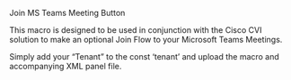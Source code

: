 Join MS Teams Meeting Button

This macro is designed to be used in conjunction with the Cisco CVI solution to make an optional Join Flow to your Microsoft Teams Meetings.  

Simply add your “Tenant” to the const ‘tenant’ and upload the macro and accompanying XML panel file.
